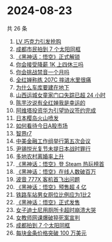 # 2024-08-23

共 26 条

<!-- BEGIN -->
<!-- 最后更新时间 Fri Aug 23 2024 19:09:30 GMT+0800 (China Standard Time) -->

1. [LV 巧克力引发抢购](https://www.zhihu.com/search?q=LV%20%E5%B7%A7%E5%85%8B%E5%8A%9B%E5%BC%95%E5%8F%91%E6%8A%A2%E8%B4%AD)
1. [成都市民拍到 7 个太阳同框](https://www.zhihu.com/search?q=%E6%88%90%E9%83%BD%E5%B8%82%E6%B0%91%E6%8B%8D%E5%88%B0%207%20%E4%B8%AA%E5%A4%AA%E9%98%B3%E5%90%8C%E6%A1%86)
1. [《黑神话：悟空》正式解锁](https://www.zhihu.com/search?q=%E3%80%8A%E9%BB%91%E7%A5%9E%E8%AF%9D%EF%BC%9A%E6%82%9F%E7%A9%BA%E3%80%8B%E6%AD%A3%E5%BC%8F%E8%A7%A3%E9%94%81)
1. [你会接受降薪 1K 上四休三吗](https://www.zhihu.com/search?q=%E4%BD%A0%E4%BC%9A%E6%8E%A5%E5%8F%97%E9%99%8D%E8%96%AA%201K%20%E4%B8%8A%E5%9B%9B%E4%BC%91%E4%B8%89%E5%90%97)
1. [你会挑战禁音一个月吗](https://www.zhihu.com/search?q=%E4%BD%A0%E4%BC%9A%E6%8C%91%E6%88%98%E7%A6%81%E9%9F%B3%E4%B8%80%E4%B8%AA%E6%9C%88%E5%90%97)
1. [全红婵称练 207C 摔进水里很痛](https://www.zhihu.com/search?q=%E5%85%A8%E7%BA%A2%E5%A9%B5%E7%A7%B0%E7%BB%83%20207C%20%E6%91%94%E8%BF%9B%E6%B0%B4%E9%87%8C%E5%BE%88%E7%97%9B)
1. [为什么车库要建在地下](https://www.zhihu.com/search?q=%E4%B8%BA%E4%BB%80%E4%B9%88%E8%BD%A6%E5%BA%93%E8%A6%81%E5%BB%BA%E5%9C%A8%E5%9C%B0%E4%B8%8B)
1. [山西运城女童家门口失踪已超 24 小时](https://www.zhihu.com/search?q=%E5%B1%B1%E8%A5%BF%E8%BF%90%E5%9F%8E%E5%A5%B3%E7%AB%A5%E5%AE%B6%E9%97%A8%E5%8F%A3%E5%A4%B1%E8%B8%AA%E5%B7%B2%E8%B6%85%2024%20%E5%B0%8F%E6%97%B6)
1. [陈芋汐说有全红婵我是幸运的](https://www.zhihu.com/search?q=%E9%99%88%E8%8A%8B%E6%B1%90%E8%AF%B4%E6%9C%89%E5%85%A8%E7%BA%A2%E5%A9%B5%E6%88%91%E6%98%AF%E5%B9%B8%E8%BF%90%E7%9A%84)
1. [阿维塔投资华为引望协议签约完成](https://www.zhihu.com/search?q=%E9%98%BF%E7%BB%B4%E5%A1%94%E6%8A%95%E8%B5%84%E5%8D%8E%E4%B8%BA%E5%BC%95%E6%9C%9B%E5%8D%8F%E8%AE%AE%E7%AD%BE%E7%BA%A6%E5%AE%8C%E6%88%90)
1. [日本樱岛火山喷发](https://www.zhihu.com/search?q=%E6%97%A5%E6%9C%AC%E6%A8%B1%E5%B2%9B%E7%81%AB%E5%B1%B1%E5%96%B7%E5%8F%91)
1. [如何看待今日A股市场](https://www.zhihu.com/search?q=%E5%A6%82%E4%BD%95%E7%9C%8B%E5%BE%85%E4%BB%8A%E6%97%A5A%E8%82%A1%E5%B8%82%E5%9C%BA)
1. [智界r7](https://www.zhihu.com/search?q=%E6%99%BA%E7%95%8Cr7)
1. [中美金融工作组举行第五次会议](https://www.zhihu.com/search?q=%E4%B8%AD%E7%BE%8E%E9%87%91%E8%9E%8D%E5%B7%A5%E4%BD%9C%E7%BB%84%E4%B8%BE%E8%A1%8C%E7%AC%AC%E4%BA%94%E6%AC%A1%E4%BC%9A%E8%AE%AE)
1. [尹锡悦光复节未提日本战时罪行](https://www.zhihu.com/search?q=%E5%B0%B9%E9%94%A1%E6%82%A6%E5%85%89%E5%A4%8D%E8%8A%82%E6%9C%AA%E6%8F%90%E6%97%A5%E6%9C%AC%E6%88%98%E6%97%B6%E7%BD%AA%E8%A1%8C)
1. [多地农村离婚率上升](https://www.zhihu.com/search?q=%E5%A4%9A%E5%9C%B0%E5%86%9C%E6%9D%91%E7%A6%BB%E5%A9%9A%E7%8E%87%E4%B8%8A%E5%8D%87)
1. [《黑神话：悟空》登 Steam 热玩榜首](https://www.zhihu.com/search?q=%E3%80%8A%E9%BB%91%E7%A5%9E%E8%AF%9D%EF%BC%9A%E6%82%9F%E7%A9%BA%E3%80%8B%E7%99%BB%20Steam%20%E7%83%AD%E7%8E%A9%E6%A6%9C%E9%A6%96)
1. [《黑神话：悟空》在线人数破百万](https://www.zhihu.com/search?q=%E3%80%8A%E9%BB%91%E7%A5%9E%E8%AF%9D%EF%BC%9A%E6%82%9F%E7%A9%BA%E3%80%8B%E5%9C%A8%E7%BA%BF%E4%BA%BA%E6%95%B0%E7%A0%B4%E7%99%BE%E4%B8%87)
1. [波音 777X 客机首飞出问题](https://www.zhihu.com/search?q=%E6%B3%A2%E9%9F%B3%20777X%20%E5%AE%A2%E6%9C%BA%E9%A6%96%E9%A3%9E%E5%87%BA%E9%97%AE%E9%A2%98)
1. [《黑神话：悟空》预售超 4 亿](https://www.zhihu.com/search?q=%E3%80%8A%E9%BB%91%E7%A5%9E%E8%AF%9D%EF%BC%9A%E6%82%9F%E7%A9%BA%E3%80%8B%E9%A2%84%E5%94%AE%E8%B6%85%204%20%E4%BA%BF)
1. [铁路车站男女厕位比例应为1比2](https://www.zhihu.com/search?q=%E9%93%81%E8%B7%AF%E8%BD%A6%E7%AB%99%E7%94%B7%E5%A5%B3%E5%8E%95%E4%BD%8D%E6%AF%94%E4%BE%8B%E5%BA%94%E4%B8%BA1%E6%AF%942)
1. [《黑神话：悟空》正式发售](https://www.zhihu.com/search?q=%E3%80%8A%E9%BB%91%E7%A5%9E%E8%AF%9D%EF%BC%9A%E6%82%9F%E7%A9%BA%E3%80%8B%E6%AD%A3%E5%BC%8F%E5%8F%91%E5%94%AE)
1. [女子迪士尼用厕所卡超时崩溃大哭](https://www.zhihu.com/search?q=%E5%A5%B3%E5%AD%90%E8%BF%AA%E5%A3%AB%E5%B0%BC%E7%94%A8%E5%8E%95%E6%89%80%E5%8D%A1%E8%B6%85%E6%97%B6%E5%B4%A9%E6%BA%83%E5%A4%A7%E5%93%AD)
1. [女教师网课爆破猝死案宣判](https://www.zhihu.com/search?q=%E5%A5%B3%E6%95%99%E5%B8%88%E7%BD%91%E8%AF%BE%E7%88%86%E7%A0%B4%E7%8C%9D%E6%AD%BB%E6%A1%88%E5%AE%A3%E5%88%A4)
1. [成都拍到 7 个太阳同框](https://www.zhihu.com/search?q=%E6%88%90%E9%83%BD%E6%8B%8D%E5%88%B0%207%20%E4%B8%AA%E5%A4%AA%E9%98%B3%E5%90%8C%E6%A1%86)
1. [每块金条价格突破 100 万美元](https://www.zhihu.com/search?q=%E6%AF%8F%E5%9D%97%E9%87%91%E6%9D%A1%E4%BB%B7%E6%A0%BC%E7%AA%81%E7%A0%B4%20100%20%E4%B8%87%E7%BE%8E%E5%85%83)

<!-- END -->
